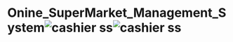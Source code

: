 # Onine_SuperMarket_Management_System![cashier ss](https://github.com/PamoDewarathne/Onine_SuperMarket_Management_System/assets/127833414/ef363f95-bada-4058-9d48-6ac078cc7563)![cashier ss](https://github.com/PamoDewarathne/Onine_SuperMarket_Management_System/assets/127833414/88f6ef1c-8832-4043-819c-98117284e8c4)
